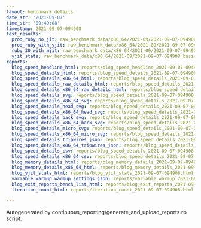```yaml
---
layout: benchmark_details
date_str: '2021-09-07'
time_str: '09:49:08'
timestamp: 2021-09-07-094908
test_results:
  prod_ruby_no_jit: raw_benchmark_data/x86_64/2021-09/2021-09-07-094908_basic_benchmark_prod_ruby_no_jit.json
  prod_ruby_with_yjit: raw_benchmark_data/x86_64/2021-09/2021-09-07-094908_basic_benchmark_prod_ruby_with_yjit.json
  ruby_30_with_mjit: raw_benchmark_data/x86_64/2021-09/2021-09-07-094908_basic_benchmark_ruby_30_with_mjit.json
  yjit_stats: raw_benchmark_data/x86_64/2021-09/2021-09-07-094908_basic_benchmark_yjit_stats.json
reports:
  blog_speed_headline_html: reports/blog_speed_headline_2021-09-07-094908.html
  blog_speed_details_html: reports/blog_speed_details_2021-09-07-094908.html
  blog_speed_details_x86_64_html: reports/blog_speed_details_2021-09-07-094908.x86_64.html
  blog_speed_details_raw_details_html: reports/blog_speed_details_2021-09-07-094908.raw_details.html
  blog_speed_details_x86_64_raw_details_html: reports/blog_speed_details_2021-09-07-094908.x86_64.raw_details.html
  blog_speed_details_svg: reports/blog_speed_details_2021-09-07-094908.svg
  blog_speed_details_x86_64_svg: reports/blog_speed_details_2021-09-07-094908.x86_64.svg
  blog_speed_details_head_svg: reports/blog_speed_details_2021-09-07-094908.head.svg
  blog_speed_details_x86_64_head_svg: reports/blog_speed_details_2021-09-07-094908.x86_64.head.svg
  blog_speed_details_back_svg: reports/blog_speed_details_2021-09-07-094908.back.svg
  blog_speed_details_x86_64_back_svg: reports/blog_speed_details_2021-09-07-094908.x86_64.back.svg
  blog_speed_details_micro_svg: reports/blog_speed_details_2021-09-07-094908.micro.svg
  blog_speed_details_x86_64_micro_svg: reports/blog_speed_details_2021-09-07-094908.x86_64.micro.svg
  blog_speed_details_tripwires_json: reports/blog_speed_details_2021-09-07-094908.tripwires.json
  blog_speed_details_x86_64_tripwires_json: reports/blog_speed_details_2021-09-07-094908.x86_64.tripwires.json
  blog_speed_details_csv: reports/blog_speed_details_2021-09-07-094908.csv
  blog_speed_details_x86_64_csv: reports/blog_speed_details_2021-09-07-094908.x86_64.csv
  blog_memory_details_html: reports/blog_memory_details_2021-09-07-094908.html
  blog_memory_details_x86_64_html: reports/blog_memory_details_2021-09-07-094908.x86_64.html
  blog_yjit_stats_html: reports/blog_yjit_stats_2021-09-07-094908.html
  variable_warmup_warmup_settings_json: reports/variable_warmup_2021-09-07-094908.warmup_settings.json
  blog_exit_reports_bench_list_html: reports/blog_exit_reports_2021-09-07-094908.bench_list.html
  iteration_count_html: reports/iteration_count_2021-09-07-094908.html

---
```

Autogenerated by continuous_reporting/generate_and_upload_reports.rb script.
